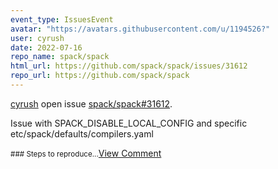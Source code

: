 ```yaml
---
event_type: IssuesEvent
avatar: "https://avatars.githubusercontent.com/u/1194526?"
user: cyrush
date: 2022-07-16
repo_name: spack/spack
html_url: https://github.com/spack/spack/issues/31612
repo_url: https://github.com/spack/spack
---
```


<a href='https://github.com/cyrush' target='_blank'>cyrush</a> open issue <a href='https://github.com/spack/spack/issues/31612' target='_blank'>spack/spack#31612</a>.

<p>Issue with SPACK_DISABLE_LOCAL_CONFIG and specific etc/spack/defaults/compilers.yaml</p><small>### Steps to reproduce...</small><a href='https://github.com/spack/spack/issues/31612' target='_blank'>View Comment</a>
